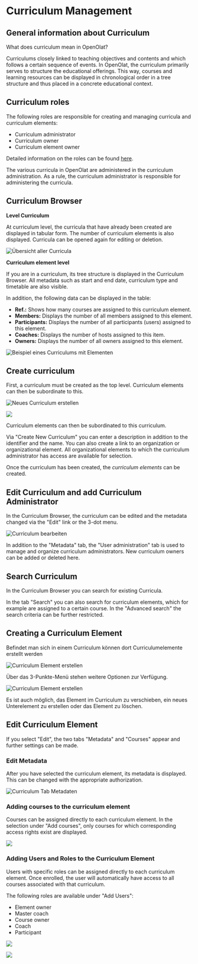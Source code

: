 # Curriculum Management

## General information about Curriculum

What does curriculum mean in OpenOlat?

Curriculums closely linked to teaching objectives and contents and which follows a certain sequence of events. In OpenOlat, the curriculum primarily serves to structure the educational offerings. This way, courses and learning resources can be displayed in chronological order in a tree structure and thus placed in a concrete educational context.

## Curriculum roles

The following roles are responsible for creating and managing curricula and curriculum elements:

* Curriculum administrator
* Curriculum owner
* Curriculum element owner

Detailed information on the roles can be found [here](../basic_concepts/Authorisation_Concept.md).

The various curricula in OpenOlat are administered in the curriculum administration. As a rule, the curriculum administrator is responsible for administering the curricula.

## Curriculum Browser

**Level Curriculum**

At curriculum level, the curricula that have already been created are displayed in tabular form. The number of curriculum elements is also displayed. Curricula can be opened again for editing or deletion.

![Übersicht aller Curricula](assets/Curriculum_Browser.png)

**Curriculum element level**

If you are in a curriculum, its tree structure is displayed in the Curriculum Browser. All metadata such as start and end date, curriculum type and timetable are also visible.

In addition, the following data can be displayed in the table:

* **Ref.:** Shows how many courses are assigned to this curriculum element.
* **Members:** Displays the number of all members assigned to this element.
* **Participants:** Displays the number of all participants (users) assigned to this element.
* **Coaches:** Displays the number of hosts assigned to this item.
* **Owners:** Displays the number of all owners assigned to this element.

![Beispiel eines Curriculums mit Elementen](assets/Curriculum_Element.png)


## Create curriculum

First, a curriculum must be created as the top level. Curriculum elements can then be subordinate to this.

![Neues Curriculum erstellen](assets/Curriculum_erstellen.png)

![](assets/CurrElement_create_EN.png)

Curriculum elements can then be subordinated to this curriculum.

Via "Create New Curriculum" you can enter a description in addition to the identifier and the name. You can also create a link to an organization or organizational element. All organizational elements to which the curriculum administrator has access are available for selection.

Once the curriculum has been created, the *curriculum elements* can be created.


## Edit Curriculum and add Curriculum Administrator

In the Curriculum Browser, the curriculum can be edited and the metadata changed via the "Edit" link or the 3-dot menu.

![Curriculum bearbeiten](assets/Curriculum_bearbeiten1.png)

In addition to the "Metadata" tab, the "User administration" tab is used to manage and organize curriculum administrators. New curriculum owners can be added or deleted here. 

## Search Curriculum

In the Curriculum Browser you can search for existing Curricula.

In the tab "Search" you can also search for curriculum elements, which for example are assigned to a certain course. In the "Advanced search" the search criteria can be further restricted.

## Creating a Curriculum Element

Befindet man sich in einem Curriculum können dort Curriculumelemente erstellt werden

![Curriculum Element erstellen](assets/Curriculumelement_erstellen.jpg)

Über das 3-Punkte-Menü stehen weitere Optionen zur Verfügung. 

![Curriculum Element erstellen](assets/Curriculum_Elemenet_organisieren.jpg)

Es ist auch möglich, das Element im Curriculum zu verschieben, ein neues Unterelement zu erstellen oder das Element zu löschen.

## Edit Curriculum Element

If you select "Edit", the two tabs "Metadata" and "Courses" appear and further settings can be made. 

### Edit Metadata

After you have selected the curriculum element, its metadata is displayed. This can be changed with the appropriate authorization.

![Curriculum Tab Metadaten](assets/Curriculum_Metadaten.png)

### Adding courses to the curriculum element

Courses can be assigned directly to each curriculum element. In the selection under "Add courses", only courses for which corresponding access rights exist are displayed.

![](assets/Curriculum_Kurse_hinzu.png)

### Adding Users and Roles to the Curriculum Element

Users with specific roles can be assigned directly to each curriculum element. Once enrolled, the user will automatically have access to all courses associated with that curriculum.

The following roles are available under "Add Users":

* Element owner
* Master coach
* Course owner
* Coach
* Participant

![](assets/Curriculum_Benutzer_hinzufuegen.png)

![](assets/Curriculum_Benutzer_hinzufuegen1.png)
